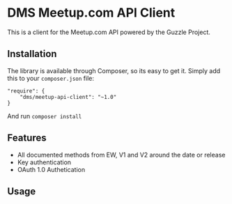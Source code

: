 DMS Meetup.com API Client
=========================

This is a client for the Meetup.com API powered by the Guzzle Project.

## Installation

The library is available through Composer, so its easy to get it. Simply add this to your `composer.json` file:

    "require": {
        "dms/meetup-api-client": "~1.0"
    }
    
And run `composer install`

## Features

* All documented methods from EW, V1 and V2 around the date or release
* Key authentication
* OAuth 1.0 Authetication

## Usage
    